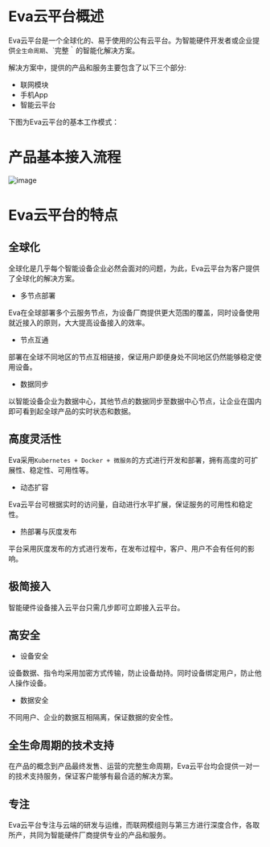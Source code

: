# Eva云平台概述

Eva云平台是一个全球化的、易于使用的公有云平台。为智能硬件开发者或企业提供`全生命周期`、`完整｀的智能化解决方案。

解决方案中，提供的产品和服务主要包含了以下三个部分:
- 联网模块
- 手机App
- 智能云平台

下图为Eva云平台的基本工作模式：



# 产品基本接入流程
![image](/res/basic_flow.png)


# Eva云平台的特点

## 全球化
全球化是几乎每个智能设备企业必然会面对的问题，为此，Eva云平台为客户提供了全球化的解决方案。
- 多节点部署

Eva在全球部署多个云服务节点，为设备厂商提供更大范围的覆盖，同时设备使用就近接入的原则，大大提高设备接入的效率。

- 节点互通

部署在全球不同地区的节点互相链接，保证用户即便身处不同地区仍然能够稳定使用设备。

- 数据同步

以智能设备企业为数据中心，其他节点的数据同步至数据中心节点，让企业在国内即可看到起全球产品的实时状态和数据。

## 高度灵活性
Eva采用`Kubernetes + Docker + 微服务`的方式进行开发和部署，拥有高度的可扩展性、稳定性、可用性等。
- 动态扩容

Eva云平台可根据实时的访问量，自动进行水平扩展，保证服务的可用性和稳定性。

- 热部署与灰度发布

平台采用灰度发布的方式进行发布，在发布过程中，客户、用户不会有任何的影响。

## 极简接入
智能硬件设备接入云平台只需几步即可立即接入云平台。

## 高安全
- 设备安全

设备数据、指令均采用加密方式传输，防止设备劫持。同时设备绑定用户，防止他人操作设备。

- 数据安全

不同用户、企业的数据互相隔离，保证数据的安全性。

## 全生命周期的技术支持
在产品的概念到产品最终发售、运营的完整生命周期，Eva云平台均会提供一对一的技术支持服务，保证客户能够有最合适的解决方案。

## 专注
Eva云平台专注与云端的研发与运维，而联网模组则与第三方进行深度合作，各取所产，共同为智能硬件厂商提供专业的产品和服务。

